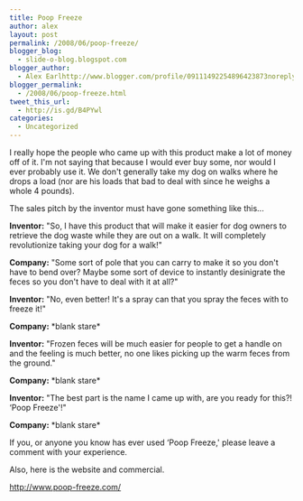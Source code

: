 ```yaml
---
title: Poop Freeze
author: alex
layout: post
permalink: /2008/06/poop-freeze/
blogger_blog:
  - slide-o-blog.blogspot.com
blogger_author:
  - Alex Earlhttp://www.blogger.com/profile/09111492254896423873noreply@blogger.com
blogger_permalink:
  - /2008/06/poop-freeze.html
tweet_this_url:
  - http://is.gd/B4PYwl
categories:
  - Uncategorized
---
```

I really hope the people who came up with this product make a lot of money off of it. I'm not saying that because I would ever buy some, nor would I ever probably use it. We don't generally take my dog on walks where he drops a load (nor are his loads that bad to deal with since he weighs a whole 4 pounds).

The sales pitch by the inventor must have gone something like this...

**Inventor:** "So, I have this product that will make it easier for dog owners to retrieve the dog waste while they are out on a walk. It will completely revolutionize taking your dog for a walk!"

**Company:** "Some sort of pole that you can carry to make it so you don't have to bend over? Maybe some sort of device to instantly desinigrate the feces so you don't have to deal with it at all?"

**Inventor:** "No, even better! It's a spray can that you spray the feces with to freeze it!"

**Company:** \*blank stare\*

**Inventor:** "Frozen feces will be much easier for people to get a handle on and the feeling is much better, no one likes picking up the warm feces from the ground."

**Company:** \*blank stare\*

**Inventor:** "The best part is the name I came up with, are you ready for this?! &#8216;Poop Freeze'!"

**Company:** \*blank stare\*

If you, or anyone you know has ever used &#8216;Poop Freeze,' please leave a comment with your experience. 

Also, here is the website and commercial.

<http://www.poop-freeze.com/>

<center>
  <br />
</center>

